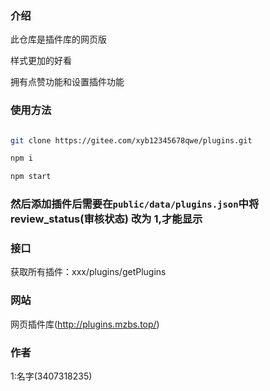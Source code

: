 ### 介绍

此仓库是插件库的网页版

样式更加的好看

拥有点赞功能和设置插件功能

### 使用方法

```sh

git clone https://gitee.com/xyb12345678qwe/plugins.git

npm i

npm start

```

### 然后添加插件后需要在`public/data/plugins.json`中将 review_status(审核状态) 改为 1,才能显示

### 接口

获取所有插件：xxx/plugins/getPlugins

### 网站

网页插件库(http://plugins.mzbs.top/)

### 作者

1:名字(3407318235)
